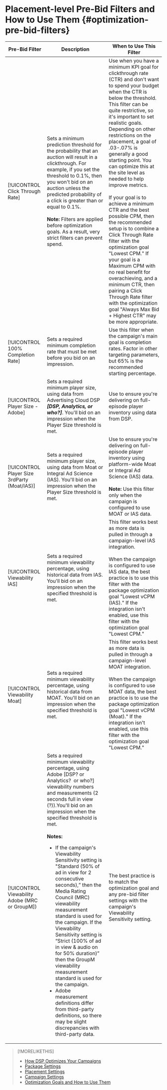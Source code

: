 # Placement-level Pre-Bid Filters and How to Use Them {#optimization-pre-bid-filters}

| Pre-Bid Filter | Description | When to Use This Filter|
| ---------------| ----------- | ---------------------- |
| [!UICONTROL Click Through Rate] | Sets a minimum prediction threshold for the probability that an auction will result in a clickthrough. For example, if you set the threshold to 0.1%, then you won't bid on an auction unless the predicted probability of a click is greater than or equal to 0.1%.<br><br><b>Note:</b> Filters are applied before optimization goals. As a result, very strict filters can prevent spend. | Use when you have a minimum KPI goal for clickthrough rate (CTR) and don't want to spend your budget when the CTR is below the threshold. This filter can be quite restrictive, so it's important to set realistic goals. Depending on other restrictions on the placement, a goal of .03-.07% is generally a good starting point. You can optimize this at the site level as needed to help improve metrics.<br><br>If your goal is to achieve a minimum CTR and the best possible CPM, then the recommended setup is to combine a Click Through Rate filter with the optimization goal "Lowest CPM." If your goal is a Maximum CPM with no real benefit for overachieving, and a minimum CTR, then pairing a Click Through Rate filter with the optimization goal "Always Max Bid + Highest CTR" may be more appropriate. |
| [!UICONTROL 100% Completion Rate] | Sets a required minimum completion rate that must be met before you bid on an impression. | Use this filter when the campaign's main goal is completion rates. Factor in other targeting parameters, but 65% is the recommended starting percentage. |
| [!UICONTROL Player Size - Adobe] | Sets a required minimum player size, using data from Advertising Cloud DSP <i><b>[DSP, Analytics, or who?]</b></i>. You'll bid on an impression when the Player Size threshold is met. | Use to ensure you're delivering on full-episode player inventory using data from DSP. |
| [!UICONTROL Player Size 3rdParty (Moat/IAS)] | Sets a required minimum player size, using data from Moat or Integral Ad Science (IAS). You'll bid on an impression when the Player Size threshold is met. | Use to ensure you're delivering on full-episode player inventory using platform-wide Moat or Integral Ad Science (IAS) data.<br><br><b>Note:</b> Use this filter only when the campaign is configured to use MOAT or IAS data. |
| [!UICONTROL Viewability IAS] | Sets a required minimum viewability percentage, using historical data from IAS. You'll bid on an impression when the specified threshold is met. | This filter works best as more data is pulled in through a campaign-level IAS integration.<br><br>When the campaign is configured to use IAS data, the best practice is to use this filter with the package optimization goal "Lowest vCPM (IAS)." If the integration isn't enabled, use this filter with the optimization goal "Lowest CPM." |
| [!UICONTROL Viewability Moat] | Sets a required minimum viewability percentage, using historical data from MOAT. You'll bid on an impression when the specified threshold is met. | This filter works best as more data is pulled in through a campaign-level MOAT integration.<br><br>When the campaign is configured to use MOAT data, the best practice is to use the package optimization goal "Lowest vCPM (Moat)." If the integration isn't enabled, use this filter with the optimization goal "Lowest CPM." |
| [!UICONTROL Viewability Adobe (MRC or GroupM]) | Sets a required minimum viewability percentage, using Adobe [DSP? or Analytics?  or who?] viewability numbers and measurements (2 seconds full in view (?)).You'll bid on an impression when the specified threshold is met.<br><br><b>Notes:</b><ul><li>If the campaign's Viewability Sensitivity setting is "Standard (50% of ad in view for 2 consecutive seconds),” then the Media Rating Council (MRC) viewability measurement standard is used for the campaign. If the Viewability Sensitivity setting is “Strict (100% of ad in view & audio on for 50% duration)” then the GroupM viewability measurement standard is used for the campaign.</li><li>Adobe measurement definitions differ from third-party definitions, so there may be slight discrepancies with third-party data.|The best practice is to match the optimization goal and any pre-bid filter settings with the campaign's Viewability Sensitivity setting.</li></ul> |

>[!MORELIKETHIS]
>
> * [How DSP Optimizes Your Campaigns](optimization-how-dsp-optimizes-campaigns.md)
>* [Package Settings](/help/dsp/campaign-management/packages/package-settings.md)
>* [Placement Settings](/help/dsp/campaign-management/placements/placement-settings.md)
>* [Campaign Settings](/help/dsp/campaign-management/campaigns/campaign-settings.md)
>* [Optimization Goals and How to Use Them](optimization-goals.md)
